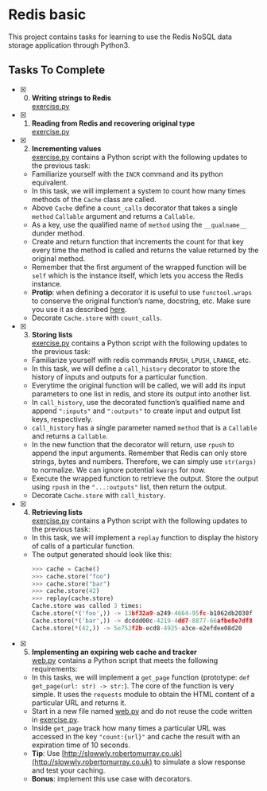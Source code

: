 # Redis basic

This project contains tasks for learning to use the Redis NoSQL data storage application through Python3.

## Tasks To Complete

+ [x] 0. **Writing strings to Redis**<br/>[exercise.py](exercise.py)

+ [x] 1. **Reading from Redis and recovering original type**<br/>[exercise.py](exercise.py)

+ [x] 2. **Incrementing values**<br/>[exercise.py](exercise.py) contains a Python script with the following updates to the previous task:
  + Familiarize yourself with the `INCR` command and its python equivalent.
  + In this task, we will implement a system to count how many times methods of the `Cache` class are called.
  + Above `Cache` define a `count_calls` decorator that takes a single `method` `Callable` argument and returns a `Callable`.
  + As a key, use the qualified name of `method` using the `__qualname__` dunder method.
  + Create and return function that increments the count for that key every time the method is called and returns the value returned by the original method.
  + Remember that the first argument of the wrapped function will be `self` which is the instance itself, which lets you access the Redis instance.
  + **Protip**: when defining a decorator it is useful to use `functool.wraps` to conserve the original function’s name, docstring, etc. Make sure you use it as described [here](https://docs.python.org/3.7/library/functools.html#functools.wraps).
  + Decorate `Cache.store` with `count_calls`.

+ [x] 3. **Storing lists**<br/>[exercise.py](exercise.py) contains a Python script with the following updates to the previous task:
  + Familiarize yourself with redis commands `RPUSH`, `LPUSH`, `LRANGE`, etc.
  + In this task, we will define a `call_history` decorator to store the history of inputs and outputs for a particular function.
  + Everytime the original function will be called, we will add its input parameters to one list in redis, and store its output into another list.
  + In `call_history`, use the decorated function’s qualified name and append `":inputs"` and `":outputs"` to create input and output list keys, respectively.
  + `call_history` has a single parameter named `method` that is a `Callable` and returns a `Callable`.
  + In the new function that the decorator will return, use `rpush` to append the input arguments. Remember that Redis can only store strings, bytes and numbers. Therefore, we can simply use `str(args)` to normalize. We can ignore potential `kwargs` for now.
  + Execute the wrapped function to retrieve the output. Store the output using `rpush` in the `"...:outputs"` list, then return the output.
  + Decorate `Cache.store` with `call_history`.

+ [x] 4. **Retrieving lists**<br/>[exercise.py](exercise.py) contains a Python script with the following updates to the previous task:
  + In this task, we will implement a `replay` function to display the history of calls of a particular function.
  + The output generated should look like this:
    ```py
    >>> cache = Cache()
    >>> cache.store("foo")
    >>> cache.store("bar")
    >>> cache.store(42)
    >>> replay(cache.store)
    Cache.store was called 3 times:
    Cache.store(*('foo',)) -> 13bf32a9-a249-4664-95fc-b1062db2038f
    Cache.store(*('bar',)) -> dcddd00c-4219-4dd7-8877-66afbe8e7df8
    Cache.store(*(42,)) -> 5e752f2b-ecd8-4925-a3ce-e2efdee08d20
    ```

+ [x] 5. **Implementing an expiring web cache and tracker**<br/>[web.py](web.py) contains a Python script that meets the following requirements:
  + In this tasks, we will implement a `get_page` function (prototype: `def get_page(url: str) -> str:`). The core of the function is very simple. It uses the `requests` module to obtain the HTML content of a particular URL and returns it.
  + Start in a new file named [web.py](web.py) and do not reuse the code written in [exercise.py](exercise.py).
  + Inside `get_page` track how many times a particular URL was accessed in the key `"count:{url}"` and cache the result with an expiration time of 10 seconds.
  + **Tip**: Use [http://slowwly.robertomurray.co.uk](http://slowwly.robertomurray.co.uk) to simulate a slow response and test your caching.
  + **Bonus**: implement this use case with decorators.
